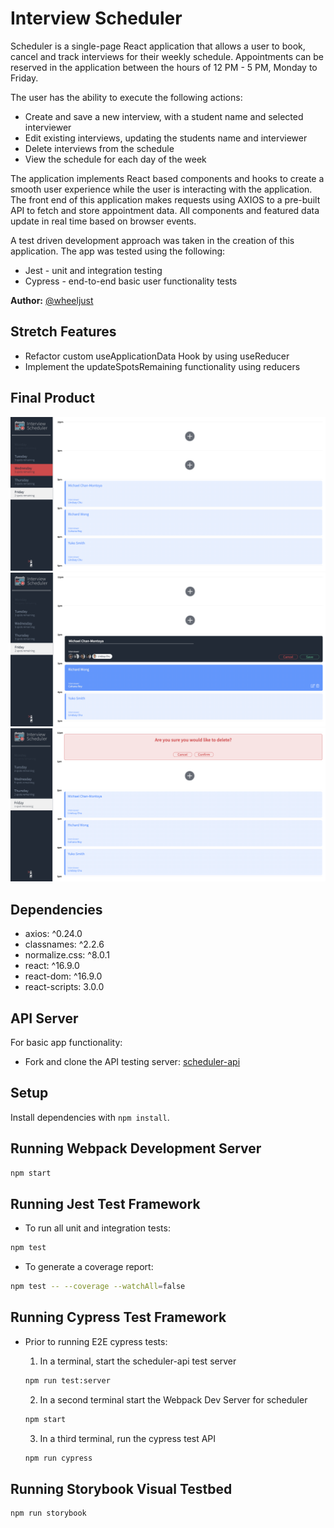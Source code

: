 # Interview Scheduler

Scheduler is a single-page React application that allows a user to book, cancel and track interviews for their weekly schedule. Appointments can be reserved in the application between the hours of 12 PM - 5 PM, Monday to Friday.

The user has the ability to execute the following actions:

- Create and save a new interview, with a student name and selected interviewer
- Edit existing interviews, updating the students name and interviewer
- Delete interviews from the schedule
- View the schedule for each day of the week

The application implements React based components and hooks to create a smooth user experience while the user is interacting with the application. The front end of this application makes requests using AXIOS to a pre-built API to fetch and store appointment data. All components and featured data update in real time based on browser events.

A test driven development approach was taken in the creation of this application. The app was tested using the following:

- Jest - unit and integration testing
- Cypress - end-to-end basic user functionality tests

**Author:** [@wheeljust](https://github.com/wheeljust/)

## Stretch Features

- Refactor custom useApplicationData Hook by using useReducer
- Implement the updateSpotsRemaining functionality using reducers

## Final Product

!["App-Interface"](https://github.com/wheeljust/scheduler/blob/master/docs/App-Interface.png?raw=true)
!["App-Edit-Feature"](https://github.com/wheeljust/scheduler/blob/master/docs/App-Edit-Feature.png?raw=true)
!["App-Delete-Feature"](https://github.com/wheeljust/scheduler/blob/master/docs/App-Delete-Feature.png?raw=true)

## Dependencies

- axios: ^0.24.0
- classnames: ^2.2.6
- normalize.css: ^8.0.1
- react: ^16.9.0
- react-dom: ^16.9.0
- react-scripts: 3.0.0

## API Server

For basic app functionality:

- Fork and clone the API testing server: [scheduler-api](https://github.com/lighthouse-labs/scheduler-api)

## Setup

Install dependencies with `npm install`.

## Running Webpack Development Server

```sh
npm start
```

## Running Jest Test Framework

- To run all unit and integration tests:

```sh
npm test
```

- To generate a coverage report:

```sh
npm test -- --coverage --watchAll=false
```

## Running Cypress Test Framework

- Prior to running E2E cypress tests:

  1. In a terminal, start the scheduler-api test server

  ```sh
  npm run test:server
  ```

  2. In a second terminal start the Webpack Dev Server for scheduler

  ```sh
  npm start
  ```

  3. In a third terminal, run the cypress test API

  ```sh
  npm run cypress
  ```

## Running Storybook Visual Testbed

```sh
npm run storybook
```

